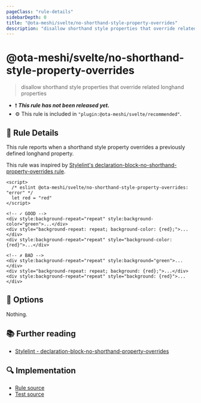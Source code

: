```yaml
---
pageClass: "rule-details"
sidebarDepth: 0
title: "@ota-meshi/svelte/no-shorthand-style-property-overrides"
description: "disallow shorthand style properties that override related longhand properties"
---
```


# @ota-meshi/svelte/no-shorthand-style-property-overrides

> disallow shorthand style properties that override related longhand properties

- :exclamation: <badge text="This rule has not been released yet." vertical="middle" type="error"> **_This rule has not been released yet._** </badge>
- :gear: This rule is included in `"plugin:@ota-meshi/svelte/recommended"`.

## :book: Rule Details

This rule reports when a shorthand style property overrides a previously defined longhand property.

This rule was inspired by [Stylelint's declaration-block-no-shorthand-property-overrides rule](https://stylelint.io/user-guide/rules/list/declaration-block-no-shorthand-property-overrides/).

<ESLintCodeBlock>

<!--eslint-skip-->

```svelte
<script>
  /* eslint @ota-meshi/svelte/no-shorthand-style-property-overrides: "error" */
  let red = "red"
</script>

<!-- ✓ GOOD -->
<div style:background-repeat="repeat" style:background-color="green">...</div>
<div style="background-repeat: repeat; background-color: {red};">...</div>
<div style:background-repeat="repeat" style="background-color: {red}">...</div>

<!-- ✗ BAD -->
<div style:background-repeat="repeat" style:background="green">...</div>
<div style="background-repeat: repeat; background: {red};">...</div>
<div style:background-repeat="repeat" style="background: {red}">...</div>
```

</ESLintCodeBlock>

## :wrench: Options

Nothing.

## :books: Further reading

- [Stylelint - declaration-block-no-shorthand-property-overrides]

[stylelint - declaration-block-no-shorthand-property-overrides]: https://stylelint.io/user-guide/rules/list/declaration-block-no-shorthand-property-overrides/

## :mag: Implementation

- [Rule source](https://github.com/ota-meshi/eslint-plugin-svelte/blob/main/src/rules/no-shorthand-style-property-overrides.ts)
- [Test source](https://github.com/ota-meshi/eslint-plugin-svelte/blob/main/tests/src/rules/no-shorthand-style-property-overrides.ts)

